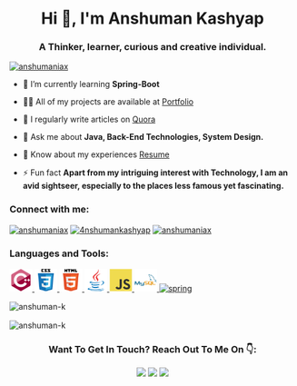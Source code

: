 <h1 align="center">Hi 👋, I'm Anshuman Kashyap</h1>
<h3 align="center">A Thinker, learner, curious and creative individual.</h3>

<p align="left"> <a href="https://twitter.com/anshumaniax" target="blank"><img src="https://img.shields.io/twitter/follow/anshumaniax?logo=twitter&style=for-the-badge" alt="anshumaniax" /></a> </p>

- 🌱 I’m currently learning **Spring-Boot**

- 👨‍💻 All of my projects are available at [Portfolio](https://anshuman-kashyap.netlify.app/)

- 📝 I regularly write articles on [Quora](https://www.quora.com/profile/Anshuman-Kashyap-3)

- 💬 Ask me about **Java, Back-End Technologies, System Design.**

- 📄 Know about my experiences [Resume](https://drive.google.com/file/d/1rPCMtdejYlKzFVCPeoLc2htQ5va25M67/view)

- ⚡ Fun fact **Apart from my intriguing interest with Technology, I am an avid sightseer, especially to the places less famous yet fascinating.**

<h3 align="centre">Connect with me:</h3>
<p align="left">
<a href="https://twitter.com/anshumaniax" target="blank"><img align="center" src="https://raw.githubusercontent.com/rahuldkjain/github-profile-readme-generator/master/src/images/icons/Social/twitter.svg" alt="anshumaniax" height="30" width="40" /></a>
<a href="https://linkedin.com/in/4nshumankashyap" target="blank"><img align="center" src="https://raw.githubusercontent.com/rahuldkjain/github-profile-readme-generator/master/src/images/icons/Social/linked-in-alt.svg" alt="4nshumankashyap" height="30" width="40" /></a>
<a href="https://www.leetcode.com/anshumaniax" target="blank"><img align="center" src="https://raw.githubusercontent.com/rahuldkjain/github-profile-readme-generator/master/src/images/icons/Social/leet-code.svg" alt="anshumaniax" height="30" width="40" /></a>
</p>

<h3 align="centre">Languages and Tools:</h3>
<p align="left"> <a href="https://www.w3schools.com/cpp/" target="_blank" rel="noreferrer"> <img src="https://raw.githubusercontent.com/devicons/devicon/master/icons/cplusplus/cplusplus-original.svg" alt="cplusplus" width="40" height="40"/> </a> <a href="https://www.w3schools.com/css/" target="_blank" rel="noreferrer"> <img src="https://raw.githubusercontent.com/devicons/devicon/master/icons/css3/css3-original-wordmark.svg" alt="css3" width="40" height="40"/> </a> <a href="https://www.w3.org/html/" target="_blank" rel="noreferrer"> <img src="https://raw.githubusercontent.com/devicons/devicon/master/icons/html5/html5-original-wordmark.svg" alt="html5" width="40" height="40"/> </a> <a href="https://www.java.com" target="_blank" rel="noreferrer"> <img src="https://raw.githubusercontent.com/devicons/devicon/master/icons/java/java-original.svg" alt="java" width="40" height="40"/> </a> <a href="https://developer.mozilla.org/en-US/docs/Web/JavaScript" target="_blank" rel="noreferrer"> <img src="https://raw.githubusercontent.com/devicons/devicon/master/icons/javascript/javascript-original.svg" alt="javascript" width="40" height="40"/> </a> <a href="https://www.mysql.com/" target="_blank" rel="noreferrer"> <img src="https://raw.githubusercontent.com/devicons/devicon/master/icons/mysql/mysql-original-wordmark.svg" alt="mysql" width="40" height="40"/> </a> <a href="https://spring.io/" target="_blank" rel="noreferrer"> <img src="https://www.vectorlogo.zone/logos/springio/springio-icon.svg" alt="spring" width="40" height="40"/> </a> </p>

<p><img align="center" src="https://github-readme-stats.vercel.app/api/top-langs?username=anshuman-k&show_icons=true&locale=en&layout=compact" alt="anshuman-k" /></p>

<p><img align="center" src="https://github-readme-streak-stats.herokuapp.com/?user=anshuman-k&" alt="anshuman-k" /></p>

<h3 align="center">Want To Get In Touch? Reach Out To Me On 👇:</h3>
  
  <p align="center">
    <a href="mailto:mr.anshumankashyap@gmail.com"><img src="https://img.shields.io/badge/-GMAIL-D14836?style=for-the-badge&logo=gmail&logoColor=white"></a> 
    <a href="https://www.linkedin.com/in/4nshumankashyap/"><img src="https://img.shields.io/badge/-LINKEDIN-0077B5?style=for-the-badge&logo=linkedin&logoColor=white"></a>
    <a href="https://twitter.com/Anshumaniax"><img src="https://img.shields.io/badge/-Twitter-1DA1F2?style=for-the-badge&logo=Twitter&logoColor=white"></a>
  
</p>
